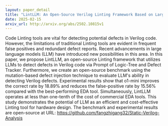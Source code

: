 ```yaml
---
layout: paper_detail
title: "LintLLM: An Open-Source Verilog Linting Framework Based on Large Language Models"
date: 2025-02-15
arxiv_url: http://arxiv.org/abs/2502.10815v1
---
```


Code Linting tools are vital for detecting potential defects in Verilog code. However, the limitations of traditional Linting tools are evident in frequent false positives and redundant defect reports. Recent advancements in large language models (LLM) have introduced new possibilities in this area. In this paper, we propose LintLLM, an open-source Linting framework that utilizes LLMs to detect defects in Verilog code via Prompt of Logic-Tree and Defect Tracker. Furthermore, we create an open-source benchmark using the mutation-based defect injection technique to evaluate LLM's ability in detecting Verilog defects. Experimental results show that o1-mini improves the correct rate by 18.89\% and reduces the false-positive rate by 15.56\% compared with the best-performing EDA tool. Simultaneously, LintLLM operates at less than one-tenth of the cost of commercial EDA tools. This study demonstrates the potential of LLM as an efficient and cost-effective Linting tool for hardware design. The benchmark and experimental results are open-source at URL: https://github.com/fangzhigang32/Static-Verilog-Analysis
